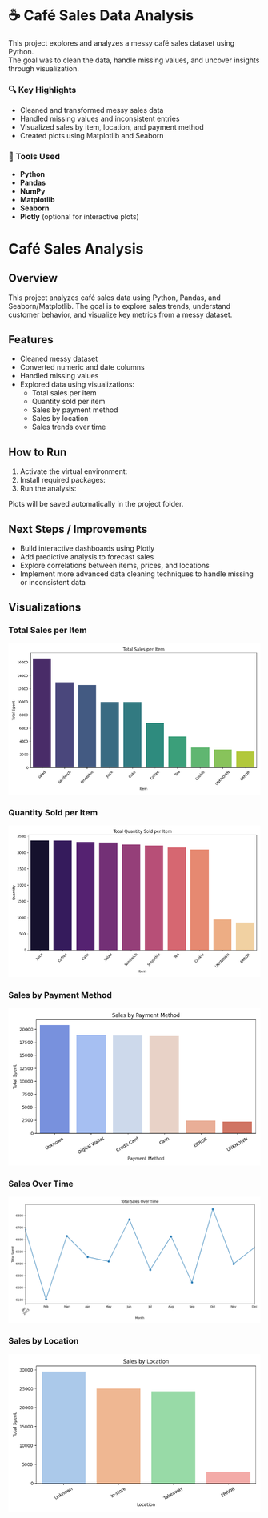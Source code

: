 # ☕ Café Sales Data Analysis  

This project explores and analyzes a messy café sales dataset using Python.  
The goal was to clean the data, handle missing values, and uncover insights  
through visualization.  

### 🔍 Key Highlights
- Cleaned and transformed messy sales data  
- Handled missing values and inconsistent entries  
- Visualized sales by item, location, and payment method  
- Created plots using Matplotlib and Seaborn  

### 🧰 Tools Used
- **Python**
- **Pandas**
- **NumPy**
- **Matplotlib**
- **Seaborn**
- **Plotly** (optional for interactive plots)


# Café Sales Analysis

## Overview
This project analyzes café sales data using Python, Pandas, and Seaborn/Matplotlib. 
The goal is to explore sales trends, understand customer behavior, and visualize key metrics from a messy dataset.

## Features
- Cleaned messy dataset
- Converted numeric and date columns
- Handled missing values
- Explored data using visualizations:
  - Total sales per item
  - Quantity sold per item
  - Sales by payment method
  - Sales by location
  - Sales trends over time

## How to Run
1. Activate the virtual environment:
2. Install required packages:
3. Run the analysis:


Plots will be saved automatically in the project folder.

## Next Steps / Improvements
- Build interactive dashboards using Plotly 
- Add predictive analysis to forecast sales
- Explore correlations between items, prices, and locations
- Implement more advanced data cleaning techniques to handle missing or inconsistent data

## Visualizations

### Total Sales per Item
![Total Sales per Item](total_sales_per_item.png)

### Quantity Sold per Item
![Quantity Sold per Item](quantity_per_item.png)

### Sales by Payment Method
![Sales by Payment Method](sales_by_payment.png)

### Sales Over Time
![Sales Over Time](sales_over_time.png)

### Sales by Location
![Sales by Location](sales_by_location.png)

